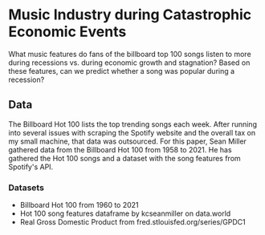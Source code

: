 <h1> Music Industry during Catastrophic Economic Events </h1>
<p>What music features do fans of the billboard top 100 songs listen to more during recessions vs. during economic growth and stagnation? Based on these features, can we predict whether a song was popular during a recession?</p>

<h2>Data</h2>
<p>The Billboard Hot 100 lists the top trending songs each week. After running into several issues with scraping the Spotify website and the overall tax on my small machine, that data was outsourced. For this paper, Sean Miller gathered data from the Billboard Hot 100 from 1958 to 2021. He has gathered the Hot 100 songs and a dataset with the song features from Spotify's API.</p>

<h3>Datasets</h3>
<ul>
 <li> Billboard Hot 100 from 1960 to 2021</li>
 <li> Hot 100 song features dataframe by kcseanmiller on data.world</li>
 <li> Real Gross Domestic Product from fred.stlouisfed.org/series/GPDC1</li>
 </ul>
